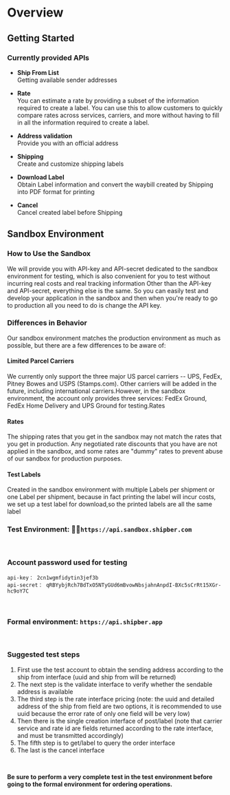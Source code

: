 # Overview

## Getting Started

### Currently provided APIs

+ **Ship From List** <br>
  Getting available sender addresses


+ **Rate** <br>
  You can estimate a rate by providing a subset of the information required to create a label. You can use this to allow customers to quickly compare rates across services, carriers, and more without having to fill in all the information required to create a label.
+ **Address validation** <br>
  Provide you with an official address
+ **Shipping** <br>
  Create and customize shipping labels
+ **Download Label** <br>
  Obtain Label information and convert the waybill created by Shipping into PDF format for printing
+ **Cancel** <br>
  Cancel created label before Shipping







## Sandbox Environment 

### How to Use the Sandbox
We will provide you with API-key and API-secret dedicated to the sandbox environment for testing, which is also convenient for you to test without incurring real costs and real tracking information
Other than the API-key and API-secret, everything else is the same. So you can easily test and develop your application in the sandbox and then when you're ready to go to production all you need to do is change the API key.

### Differences in Behavior
Our sandbox environment matches the production environment as much as possible, but there are a few differences to be aware of:

#### Limited Parcel Carriers
We currently only support the three major US parcel carriers -- UPS, FedEx, Pitney Bowes and USPS (Stamps.com). Other carriers will be added in the future, including international carriers.However, in the sandbox environment, the account only provides three services: FedEx Ground, FedEx Home Delivery and UPS Ground for testing.Rates

#### Rates
The shipping rates that you get in the sandbox may not match the rates that you get in production. Any negotiated rate discounts that you have are not applied in the sandbox, and some rates are "dummy" rates to prevent abuse of our sandbox for production purposes.

#### Test Labels
Created in the sandbox environment with multiple Labels per shipment or one Label per shipment, because in fact printing the label will incur costs,  we set up a test label for download,so the printed labels are all the same label


### Test Environment: `https://api.sandbox.shipber.com` 

<br>

### Account password used for testing 
```
api-key： 2cn1wgmfidytin3jef3b 
api-secret： qRBYybjRch7BdTxO5NTyGUd6mBvowNbsjahnAnpdI-BXc5sCrRt15XGr-hc9oY7C
```

<br>

### Formal environment: `https://api.shipber.app` 

<br>

### Suggested test steps

1. First use the test account to obtain the sending address according to the ship from interface (uuid and ship from will be returned)
2. The next step is the validate interface to verify whether the sendable address is available
3. The third step is the rate interface pricing (note: the uuid and detailed address of the ship from field are two options, it is recommended to use uuid because the error rate of only one field will be very low)
4. Then there is the single creation interface of post/label (note that carrier service and rate id are fields returned according to the rate interface, and must be transmitted accordingly)
5. The fifth step is to get/label to query the order interface
6. The last is the cancel interface

<br>

**Be sure to perform a very complete test in the test environment before going to the formal environment for ordering operations.**

